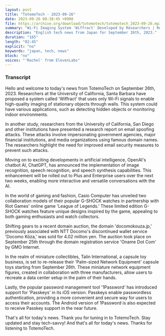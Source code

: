 ```yaml
---
layout: post
title: "TotemoTech - 2023-09-26"
date: 2023-09-26 08:38:45 +0900
file: https://archive.org/download/totemotech/totemotech_2023-09-26.mp3
summary: "Wi-Fi Imaging System 'Wiffract' Developed by Researchers | Researchers Propose Email Spoofing Attack on Famous Domains, & more…"
description: "English tech news from Japan for September 26th, 2023."
duration: "165"
length: "02:45"
explicit: "no"
keywords: "japan, tech, news"
block: "no"
voices: "'Rachel' from ElevenLabs"
---
```


### Transcript

Hello and welcome to today's news from TotemoTech on September 26th, 2023. Researchers at the University of California, Santa Barbara have proposed a system called 'Wiffract' that uses only Wi-Fi signals to enable high-quality imaging of stationary objects through walls. This system could have various applications, such as detecting hidden objects or monitoring indoor environments.

In another study, researchers from the University of California, San Diego and other institutions have presented a research report on email spoofing attacks. These attacks involve impersonating government agencies, major financial institutions, and media organizations using famous domain names. The researchers highlight the need for improved email security measures to prevent such attacks.

Moving on to exciting developments in artificial intelligence, OpenAI's chatbot AI, ChatGPT, has announced the implementation of image recognition, speech recognition, and speech synthesis capabilities. This enhancement will be rolled out to Plus and Enterprise users over the next two weeks, enabling more interactive and versatile conversations with the AI.

In the world of gaming and fashion, Casio Computer has unveiled two collaboration models of their popular G-SHOCK watches in partnership with Riot Games' online game 'League of Legends.' These limited edition G-SHOCK watches feature unique designs inspired by the game, appealing to both gaming enthusiasts and watch collectors.

Shifting gears to a recent domain auction, the domain 'docomokouza.jp,' previously associated with NTT Docomo's discontinued wallet service 'Docomo Kōza,' was sold for 4.02 million yen. The auction took place on September 25th through the domain registration service 'Oname Dot Com' by GMO Internet.

In the realm of miniature collectibles, Talin International, a capsule toy business, is set to re-release their 'Palm-sized Network Equipment' capsule toys starting from September 26th. These miniature network equipment figures, created in collaboration with three manufacturers, allow users to recreate a data center setup in the palm of their hands.

Lastly, the popular password management tool '1Password' has introduced support for 'Passkeys' in its iOS version. Passkeys enable passwordless authentication, providing a more convenient and secure way for users to access their accounts. The Android version of 1Password is also expected to receive Passkey support in the near future.

That's all for today's news. Thank you for tuning in to TotemoTech. Stay updated and stay tech-savvy!   And that's all for today's news. Thanks for listening to TotemoTech.
